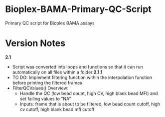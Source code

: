 # Bioplex-BAMA-Primary-QC-Script
Primary QC script for Bioplex BAMA assays

# Version Notes
**2.1**
  - Script was converted into loops and functions so that it can run automatically on all files within a folder
**2.1.1**
  - TO DO: Implement filtering function within the interpolation function before printing the filtered frames
  - FilterQCValues() Overview:
      - Handle the QC (low bead count, high CV, high blank bead MFI) and set failing values to "NA"
      - Inputs: frame that is about to be filtered, low bead count cutoff, high cv cutoff, high blank bead mfi cutoff
